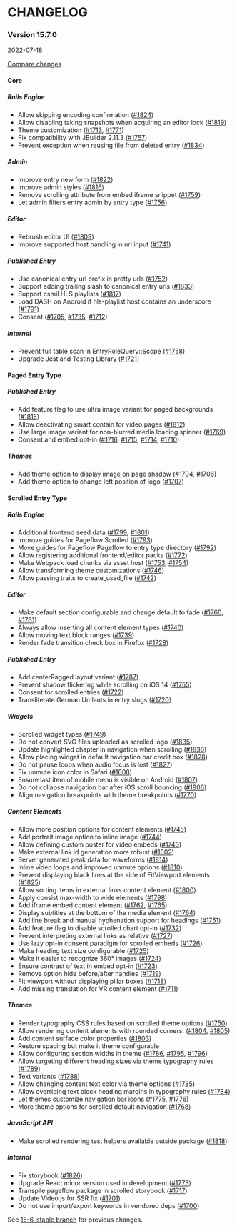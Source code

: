 # CHANGELOG

### Version 15.7.0

2022-07-18

[Compare changes](https://github.com/codevise/pageflow/compare/15-6-stable...v15.7.0)

#### Core

##### Rails Engine

- Allow skipping encoding confirmation
  ([#1824](https://github.com/codevise/pageflow/pull/1824))
- Allow disabling taking snapshots when acquiring an editor lock
  ([#1819](https://github.com/codevise/pageflow/pull/1819))
- Theme customization
  ([#1713](https://github.com/codevise/pageflow/pull/1713),
   [#1771](https://github.com/codevise/pageflow/pull/1771))
- Fix compatibility with JBuilder 2.11.3
  ([#1757](https://github.com/codevise/pageflow/pull/1757))
- Prevent exception when reusing file from deleted entry
  ([#1834](https://github.com/codevise/pageflow/pull/1834))

##### Admin

- Improve entry new form
  ([#1822](https://github.com/codevise/pageflow/pull/1822))
- Improve admin styles
  ([#1816](https://github.com/codevise/pageflow/pull/1816))
- Remove scrolling attribute from embed iframe snippet
  ([#1759](https://github.com/codevise/pageflow/pull/1759))
- Let admin filters entry admin by entry type
  ([#1756](https://github.com/codevise/pageflow/pull/1756))

##### Editor

- Rebrush editor UI
  ([#1809](https://github.com/codevise/pageflow/pull/1809))
- Improve supported host handling in url input
  ([#1741](https://github.com/codevise/pageflow/pull/1741))

##### Published Entry

- Use canonical entry url prefix in pretty urls
  ([#1752](https://github.com/codevise/pageflow/pull/1752))
- Support adding trailing slash to canonical entry urls
  ([#1833](https://github.com/codevise/pageflow/pull/1833))
- Support csmil HLS playlists
  ([#1817](https://github.com/codevise/pageflow/pull/1817))
- Load DASH on Android if hls-playlist host contains an underscore
  ([#1791](https://github.com/codevise/pageflow/pull/1791))
- Consent
  ([#1705](https://github.com/codevise/pageflow/pull/1705),
   [#1735](https://github.com/codevise/pageflow/pull/1735),
   [#1712](https://github.com/codevise/pageflow/pull/1712))

##### Internal

- Prevent full table scan in EntryRoleQuery::Scope
  ([#1758](https://github.com/codevise/pageflow/pull/1758))
- Upgrade Jest and Testing Library
  ([#1721](https://github.com/codevise/pageflow/pull/1721))

#### Paged Entry Type

##### Published Entry

- Add feature flag to use ultra image variant for paged backgrounds
  ([#1815](https://github.com/codevise/pageflow/pull/1815))
- Allow deactivating smart contain for video pages
  ([#1812](https://github.com/codevise/pageflow/pull/1812))
- Use large image variant for non-blurred media loading spinner
  ([#1769](https://github.com/codevise/pageflow/pull/1769))
- Consent and embed opt-in
  ([#1716](https://github.com/codevise/pageflow/pull/1716),
   [#1715](https://github.com/codevise/pageflow/pull/1715),
   [#1714](https://github.com/codevise/pageflow/pull/1714),
   [#1710](https://github.com/codevise/pageflow/pull/1710))

##### Themes

- Add theme option to display image on page shadow
  ([#1704](https://github.com/codevise/pageflow/pull/1704),
   [#1706](https://github.com/codevise/pageflow/pull/1706))
- Add theme option to change left position of logo
  ([#1707](https://github.com/codevise/pageflow/pull/1707))

#### Scrolled Entry Type

##### Rails Engine

- Additional frontend seed data
  ([#1799](https://github.com/codevise/pageflow/pull/1799),
   [#1801](https://github.com/codevise/pageflow/pull/1801))
- Improve guides for Pageflow Scrolled
  ([#1793](https://github.com/codevise/pageflow/pull/1793))
- Move guides for Pageflow Pageflow to entry type directory
  ([#1792](https://github.com/codevise/pageflow/pull/1792))
- Allow registering additional frontend/editor packs
  ([#1772](https://github.com/codevise/pageflow/pull/1772))
- Make Webpack load chunks via asset host
  ([#1753](https://github.com/codevise/pageflow/pull/1753),
   [#1754](https://github.com/codevise/pageflow/pull/1754))
- Allow transforming theme customizations
  ([#1746](https://github.com/codevise/pageflow/pull/1746))
- Allow passing traits to create_used_file
  ([#1742](https://github.com/codevise/pageflow/pull/1742))

##### Editor

- Make default section configurable and change default to fade
  ([#1760](https://github.com/codevise/pageflow/pull/1760),
   [#1761](https://github.com/codevise/pageflow/pull/1761))
- Always allow inserting all content element types
  ([#1740](https://github.com/codevise/pageflow/pull/1740))
- Allow moving text block ranges
  ([#1739](https://github.com/codevise/pageflow/pull/1739))
- Render fade transition check box in Firefox
  ([#1728](https://github.com/codevise/pageflow/pull/1728))

##### Published Entry

- Add centerRagged layout variant
  ([#1787](https://github.com/codevise/pageflow/pull/1787))
- Prevent shadow flickering while scrolling on iOS 14
  ([#1755](https://github.com/codevise/pageflow/pull/1755))
- Consent for scrolled entries
  ([#1722](https://github.com/codevise/pageflow/pull/1722))
- Transliterate German Umlauts in entry slugs
  ([#1720](https://github.com/codevise/pageflow/pull/1720))

##### Widgets

- Scrolled widget types
  ([#1749](https://github.com/codevise/pageflow/pull/1749))
- Do not convert SVG files uploaded as scrolled logo
  ([#1835](https://github.com/codevise/pageflow/pull/1835))
- Update highlighted chapter in navigation when scrolling
  ([#1836](https://github.com/codevise/pageflow/pull/1836))
- Allow placing widget in default navigation bar credit box
  ([#1828](https://github.com/codevise/pageflow/pull/1828))
- Do not pause loops when audio focus is lost
  ([#1827](https://github.com/codevise/pageflow/pull/1827))
- Fix unmute icon color in Safari
  ([#1808](https://github.com/codevise/pageflow/pull/1808))
- Ensure last item of mobile menu is visible on Android
  ([#1807](https://github.com/codevise/pageflow/pull/1807))
- Do not collapse navigation bar after iOS scroll bouncing
  ([#1806](https://github.com/codevise/pageflow/pull/1806))
- Align navigation breakpoints with theme breakpoints
  ([#1770](https://github.com/codevise/pageflow/pull/1770))

##### Content Elements

- Allow more position options for content elements
  ([#1745](https://github.com/codevise/pageflow/pull/1745))
- Add portrait image option to inline image
  ([#1744](https://github.com/codevise/pageflow/pull/1744))
- Allow defining custom poster for video embeds
  ([#1743](https://github.com/codevise/pageflow/pull/1743))
- Make external link id generation more robust
  ([#1802](https://github.com/codevise/pageflow/pull/1802))
- Server generated peak data for waveforms
  ([#1814](https://github.com/codevise/pageflow/pull/1814))
- Inline video loops and improved unmute options
  ([#1810](https://github.com/codevise/pageflow/pull/1810))
- Prevent displaying black lines at the side of FitViewport elements
  ([#1825](https://github.com/codevise/pageflow/pull/1825))
- Allow sorting items in external links content element
  ([#1800](https://github.com/codevise/pageflow/pull/1800))
- Apply consist max-width to wide elements
  ([#1798](https://github.com/codevise/pageflow/pull/1798))
- Add iframe embed content element
  ([#1762](https://github.com/codevise/pageflow/pull/1762),
   [#1765](https://github.com/codevise/pageflow/pull/1765))
- Display subtitles at the bottom of the media element
  ([#1764](https://github.com/codevise/pageflow/pull/1764))
- Add line break and manual hyphenation support for headings
  ([#1751](https://github.com/codevise/pageflow/pull/1751))
- Add feature flag to disable scrolled chart opt-in
  ([#1732](https://github.com/codevise/pageflow/pull/1732))
- Prevent interpreting external links as relative
  ([#1727](https://github.com/codevise/pageflow/pull/1727))
- Use lazy opt-in consent paradigm for scrolled embeds
  ([#1726](https://github.com/codevise/pageflow/pull/1726))
- Make heading text size configurable
  ([#1725](https://github.com/codevise/pageflow/pull/1725))
- Make it easier to recognize 360° images
  ([#1724](https://github.com/codevise/pageflow/pull/1724))
- Ensure contrast of text in embed opt-in
  ([#1723](https://github.com/codevise/pageflow/pull/1723))
- Remove option hide before/after handles
  ([#1719](https://github.com/codevise/pageflow/pull/1719))
- Fit viewport without displaying pillar boxes
  ([#1718](https://github.com/codevise/pageflow/pull/1718))
- Add missing translation for VR content element
  ([#1711](https://github.com/codevise/pageflow/pull/1711))

##### Themes

- Render typography CSS rules based on scrolled theme options
  ([#1750](https://github.com/codevise/pageflow/pull/1750))
- Allow rendering content elements with rounded corners.
  ([#1804](https://github.com/codevise/pageflow/pull/1804),
   [#1805](https://github.com/codevise/pageflow/pull/1805))
- Add content surface color properties
  ([#1803](https://github.com/codevise/pageflow/pull/1803))
- Restore spacing but make it theme configurable
- Allow configuring section widths in theme
  ([#1786](https://github.com/codevise/pageflow/pull/1786),
   [#1795](https://github.com/codevise/pageflow/pull/1795),
   [#1796](https://github.com/codevise/pageflow/pull/1796))
- Allow targeting different heading sizes via theme typography rules
  ([#1789](https://github.com/codevise/pageflow/pull/1789))
- Text variants
  ([#1788](https://github.com/codevise/pageflow/pull/1788))
- Allow changing content text color via theme options
  ([#1785](https://github.com/codevise/pageflow/pull/1785))
- Allow overriding text block heading margins in typography rules
  ([#1784](https://github.com/codevise/pageflow/pull/1784))
- Let themes customize navigation bar icons
  ([#1775](https://github.com/codevise/pageflow/pull/1775),
   [#1776](https://github.com/codevise/pageflow/pull/1776))
- More theme options for scrolled default navigation
  ([#1768](https://github.com/codevise/pageflow/pull/1768))

##### JavaScript API

- Make scrolled rendering test helpers available outside package
  ([#1818](https://github.com/codevise/pageflow/pull/1818))

##### Internal

- Fix storybook
  ([#1826](https://github.com/codevise/pageflow/pull/1826))
- Upgrade React minor version used in development
  ([#1773](https://github.com/codevise/pageflow/pull/1773))
- Transpile pageflow package in scrolled storybook
  ([#1717](https://github.com/codevise/pageflow/pull/1717))
- Update Video.js for SSR fix
  ([#1701](https://github.com/codevise/pageflow/pull/1701))
- Do not use import/export keywords in vendored deps
  ([#1700](https://github.com/codevise/pageflow/pull/1700))

See
[15-6-stable branch](https://github.com/codevise/pageflow/blob/15-6-stable/CHANGELOG.md)
for previous changes.
